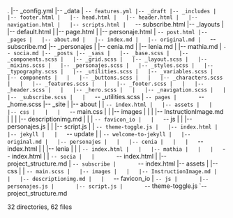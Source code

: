 .
|-- _config.yml
|-- _data
|   `-- features.yml
|-- _draft
|-- _includes
|   |-- footer.html
|   |-- head.html
|   |-- header.html
|   |-- navigation.html
|   |-- scripts.html
|   `-- subscribe.html
|-- _layouts
|   |-- default.html
|   |-- page.html
|   |-- personaje.html
|   `-- post.html
|-- _pages
|   |-- about.md
|   |-- index.md
|   |-- original.md
|   `-- subscribe.md
|-- _personajes
|   |-- cenia.md
|   |-- lenia.md
|   |-- mathia.md
|   `-- socia.md
|-- _posts
|-- _sass
|   |-- _base.scss
|   |-- _components.scss
|   |-- _grid.scss
|   |-- _layout.scss
|   |-- _mixins.scss
|   |-- _personajes.scss
|   |-- _styles.scss
|   |-- _typography.scss
|   |-- _utilities.scss
|   |-- _variables.scss
|   |-- components
|   |   |-- _buttons.scss
|   |   |-- _characters.scss
|   |   |-- _features.scss
|   |   |-- _footer.scss
|   |   |-- _header.scss
|   |   |-- _hero.scss
|   |   |-- _navigation.scss
|   |   |-- _subscribe.scss
|   |   `-- _utilities.scss
|   `-- pages
|       `-- _home.scss
|-- _site
|   |-- about
|   |   `-- index.html
|   |-- assets
|   |   |-- css
|   |   |   `-- main.css
|   |   |-- images
|   |   |   |-- InstructionImage.md
|   |   |   |-- descriptionimg.md
|   |   |   `-- favicon_io
|   |   `-- js
|   |       |-- personajes.js
|   |       |-- script.js
|   |       `-- theme-toggle.js
|   |-- index.html
|   |-- jekyll
|   |   `-- update
|   |       `-- welcome-to-jekyll
|   |-- original.md
|   |-- personajes
|   |   |-- cenia
|   |   |   `-- index.html
|   |   |-- lenia
|   |   |   `-- index.html
|   |   |-- mathia
|   |   |   `-- index.html
|   |   `-- socia
|   |       `-- index.html
|   |-- project_structure.md
|   `-- subscribe
|       `-- index.html
|-- assets
|   |-- css
|   |   `-- main.scss
|   |-- images
|   |   |-- InstructionImage.md
|   |   |-- descriptionimg.md
|   |   `-- favicon_io
|   `-- js
|       |-- personajes.js
|       |-- script.js
|       `-- theme-toggle.js
`-- project_structure.md

32 directories, 62 files
